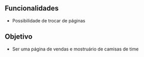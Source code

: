 ## Funcionalidades

- Possibilidade de trocar de páginas

## Objetivo

- Ser uma página de vendas e mostruário de camisas de time
